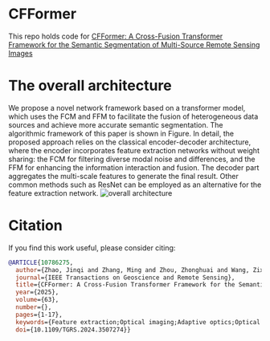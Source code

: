 # CFFormer
This repo holds code for [CFFormer: A Cross-Fusion Transformer Framework for the Semantic Segmentation of Multi-Source Remote Sensing Images](https://ieeexplore.ieee.org/document/10786275)
# The overall architecture
We propose a novel network framework based on a transformer model, which uses the FCM and FFM to facilitate the fusion of heterogeneous data sources and achieve more accurate semantic segmentation. The algorithmic framework of this paper is shown in Figure. In detail, the proposed approach relies on the classical encoder-decoder architecture, where the encoder incorporates feature extraction networks without weight sharing: the FCM for filtering diverse modal noise and differences, and the FFM for enhancing the information interaction and fusion. The decoder part aggregates the multi-scale features to generate the final result. Other common methods such as ResNet can be employed as an alternative for the feature extraction network.
![overall architecture](dataset/figure.png)
# Citation
If you find this work useful, please consider citing:

```bibtex
@ARTICLE{10786275,
  author={Zhao, Jinqi and Zhang, Ming and Zhou, Zhonghuai and Wang, Zixuan and Lang, Fengkai and Shi, Hongtao and Zheng, Nanshan},
  journal={IEEE Transactions on Geoscience and Remote Sensing}, 
  title={CFFormer: A Cross-Fusion Transformer Framework for the Semantic Segmentation of Multisource Remote Sensing Images}, 
  year={2025},
  volume={63},
  number={},
  pages={1-17},
  keywords={Feature extraction;Optical imaging;Adaptive optics;Optical sensors;Semantic segmentation;Transformers;Remote sensing;Correlation;Noise;Fuses;Feature correction module (FCM);feature fusion module (FFM);multisource remote sensing images (RSIs);semantic segmentation;vision transformer},
  doi={10.1109/TGRS.2024.3507274}}
